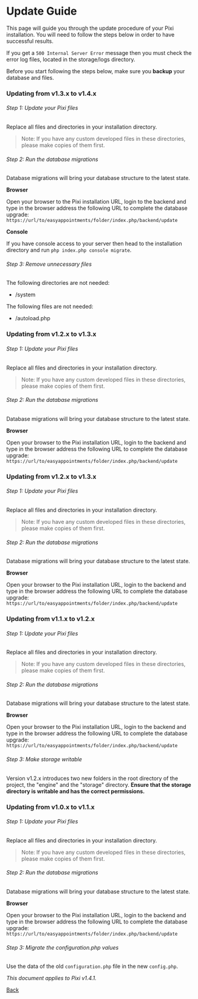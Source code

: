 # Update Guide

This page will guide you through the update procedure of your Pixi installation. You will need to follow the steps below in order to have successful results.

If you get a `500 Internal Server Error` message then you must check the error log files, located in the storage/logs directory.

Before you start following the steps below, make sure you **backup** your database and files. 

### Updating from v1.3.x to v1.4.x

###### Step 1: Update your Pixi files 

Replace all files and directories in your installation directory.

> Note: If you have any custom developed files in these directories, please make copies of them first.
        
###### Step 2: Run the database migrations 

Database migrations will bring your database structure to the latest state.

**Browser**

Open your browser to the Pixi installation URL, login to the backend and type in the browser address the following URL to complete the database upgrade: `https://url/to/easyappointments/folder/index.php/backend/update`

**Console**

If you have console access to your server then head to the installation directory and run `php index.php console migrate`.

###### Step 3: Remove unnecessary files 

The following directories are not needed: 

* /system

The following files are not needed:

* /autoload.php 

 
### Updating from v1.2.x to v1.3.x

###### Step 1: Update your Pixi files 

Replace all files and directories in your installation directory.

> Note: If you have any custom developed files in these directories, please make copies of them first.
        
###### Step 2: Run the database migrations 

Database migrations will bring your database structure to the latest state.

**Browser**

Open your browser to the Pixi installation URL, login to the backend and type in the browser address the following URL to complete the database upgrade: `https://url/to/easyappointments/folder/index.php/backend/update`


### Updating from v1.2.x to v1.3.x

###### Step 1: Update your Pixi files 

Replace all files and directories in your installation directory.

> Note: If you have any custom developed files in these directories, please make copies of them first.
        
###### Step 2: Run the database migrations 

Database migrations will bring your database structure to the latest state.

**Browser**

Open your browser to the Pixi installation URL, login to the backend and type in the browser address the following URL to complete the database upgrade: `https://url/to/easyappointments/folder/index.php/backend/update`

### Updating from v1.1.x to v1.2.x 

###### Step 1: Update your Pixi files 

Replace all files and directories in your installation directory.

> Note: If you have any custom developed files in these directories, please make copies of them first.
        
###### Step 2: Run the database migrations 

Database migrations will bring your database structure to the latest state.

**Browser**

Open your browser to the Pixi installation URL, login to the backend and type in the browser address the following URL to complete the database upgrade: `https://url/to/easyappointments/folder/index.php/backend/update`

###### Step 3: Make storage writable 

Version v1.2.x introduces two new folders in the root directory of the project, the "engine" and the "storage" directory. **Ensure that the storage directory is writable and has the correct permissions.**

### Updating from v1.0.x to v1.1.x

###### Step 1: Update your Pixi files 

Replace all files and directories in your installation directory.

> Note: If you have any custom developed files in these directories, please make copies of them first.
        
###### Step 2: Run the database migrations 

Database migrations will bring your database structure to the latest state.

**Browser**

Open your browser to the Pixi installation URL, login to the backend and type in the browser address the following URL to complete the database upgrade: `https://url/to/easyappointments/folder/index.php/backend/update`

###### Step 3: Migrate the configuration.php values

Use the data of the old `configuration.php` file in the new `config.php`. 

*This document applies to Pixi v1.4.1.*

[Back](readme.md)
